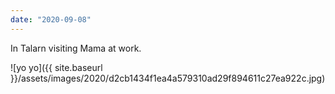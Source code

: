 ```yaml
---
date: "2020-09-08"
---
```


In Talarn visiting Mama at work.

![yo yo]({{ site.baseurl }}/assets/images/2020/d2cb1434f1ea4a579310ad29f894611c27ea922c.jpg)

